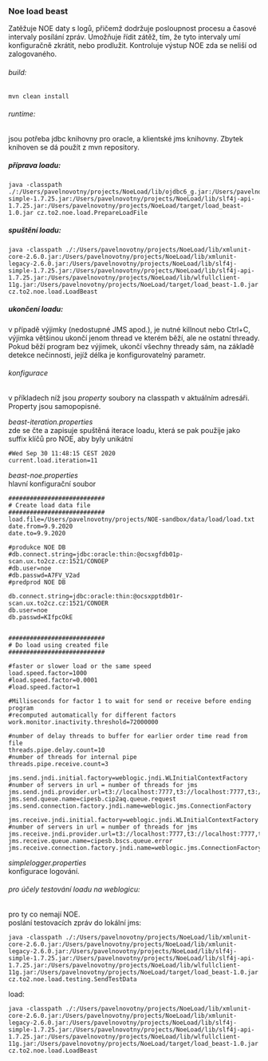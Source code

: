 ### Noe load beast

Zatěžuje NOE daty s logů, přičemž dodržuje posloupnost procesu a časové intervaly posílání zpráv. Umožňuje řídit zátěž, tím, že tyto intervaly
umí konfiguračně zkrátit, nebo prodlužit. Kontroluje výstup NOE zda se neliší od zalogovaného.

###### build:    
`mvn clean install`

###### runtime:  
jsou potřeba jdbc knihovny pro oracle, a klientské jms knihovny. Zbytek knihoven se dá použít z mvn repository.


##### příprava loadu:
```
java -classpath ./:/Users/pavelnovotny/projects/NoeLoad/lib/ojdbc6_g.jar:/Users/pavelnovotny/projects/NoeLoad/lib/slf4j-simple-1.7.25.jar:/Users/pavelnovotny/projects/NoeLoad/lib/slf4j-api-1.7.25.jar:/Users/pavelnovotny/projects/NoeLoad/target/load_beast-1.0.jar cz.to2.noe.load.PrepareLoadFile
```

##### spuštění loadu:
```
java -classpath ./:/Users/pavelnovotny/projects/NoeLoad/lib/xmlunit-core-2.6.0.jar:/Users/pavelnovotny/projects/NoeLoad/lib/xmlunit-legacy-2.6.0.jar:/Users/pavelnovotny/projects/NoeLoad/lib/slf4j-simple-1.7.25.jar:/Users/pavelnovotny/projects/NoeLoad/lib/slf4j-api-1.7.25.jar:/Users/pavelnovotny/projects/NoeLoad/lib/wlfullclient-11g.jar:/Users/pavelnovotny/projects/NoeLoad/target/load_beast-1.0.jar cz.to2.noe.load.LoadBeast
```
##### ukončení loadu:  
v případě výjimky (nedostupné JMS apod.), je nutné killnout nebo Ctrl+C, výjimka většinou ukončí jenom thread ve kterém běží, ale ne ostatní thready. Pokud běží program bez výjimek, ukončí všechny thready sám, na základě detekce nečinnosti, jejíž délka je konfigurovatelný parametr.


###### konfigurace  
v příkladech níž jsou *property* soubory na classpath v aktuálním adresáři. Property jsou samopopisné.  
 
*beast-iteration.properties*  
zde se čte a zapisuje spuštěná iterace loadu, která se pak použije jako suffix klíčů pro NOE, aby byly unikátní
```
#Wed Sep 30 11:48:15 CEST 2020
current.load.iteration=11
``` 

*beast-noe.properties*  
hlavní konfigurační soubor
```
###########################
# Create load data file
###########################
load.file=/Users/pavelnovotny/projects/NOE-sandbox/data/load/load.txt
date.from=9.9.2020
date.to=9.9.2020

#produkce NOE DB
#db.connect.string=jdbc:oracle:thin:@ocsxgfdb01p-scan.ux.to2cz.cz:1521/CONOEP
#db.user=noe
#db.passwd=A7FV_V2ad
#predprod NOE DB

db.connect.string=jdbc:oracle:thin:@ocsxpptdb01r-scan.ux.to2cz.cz:1521/CONOER
db.user=noe
db.passwd=KIfpcOkE


###########################
# Do load using created file
###########################

#faster or slower load or the same speed
load.speed.factor=1000
#load.speed.factor=0.0001
#load.speed.factor=1

#Milliseconds for factor 1 to wait for send or receive before ending program
#recomputed automatically for different factors
work.monitor.inactivity.threshold=72000000

#number of delay threads to buffer for earlier order time read from file
threads.pipe.delay.count=10
#number of threads for internal pipe
threads.pipe.receive.count=3

jms.send.jndi.initial.factory=weblogic.jndi.WLInitialContextFactory
#number of servers in url = number of threads for jms
jms.send.jndi.provider.url=t3://localhost:7777,t3://localhost:7777,t3://localhost:7777
jms.send.queue.name=cipesb.cip2aq.queue.request
jms.send.connection.factory.jndi.name=weblogic.jms.ConnectionFactory

jms.receive.jndi.initial.factory=weblogic.jndi.WLInitialContextFactory
#number of servers in url = number of threads for jms
jms.receive.jndi.provider.url=t3://localhost:7777,t3://localhost:7777,t3://localhost:7777
jms.receive.queue.name=cipesb.bscs.queue.error
jms.receive.connection.factory.jndi.name=weblogic.jms.ConnectionFactory

```

*simplelogger.properties*  
konfigurace logování.

 
###### pro účely testování loadu na weblogicu:
pro ty co nemají NOE.  
poslání testovacích zpráv do lokální jms:  
```
java -classpath ./:/Users/pavelnovotny/projects/NoeLoad/lib/xmlunit-core-2.6.0.jar:/Users/pavelnovotny/projects/NoeLoad/lib/xmlunit-legacy-2.6.0.jar:/Users/pavelnovotny/projects/NoeLoad/lib/slf4j-simple-1.7.25.jar:/Users/pavelnovotny/projects/NoeLoad/lib/slf4j-api-1.7.25.jar:/Users/pavelnovotny/projects/NoeLoad/lib/wlfullclient-11g.jar:/Users/pavelnovotny/projects/NoeLoad/target/load_beast-1.0.jar cz.to2.noe.load.testing.SendTestData
```
load:
```
java -classpath ./:/Users/pavelnovotny/projects/NoeLoad/lib/xmlunit-core-2.6.0.jar:/Users/pavelnovotny/projects/NoeLoad/lib/xmlunit-legacy-2.6.0.jar:/Users/pavelnovotny/projects/NoeLoad/lib/slf4j-simple-1.7.25.jar:/Users/pavelnovotny/projects/NoeLoad/lib/slf4j-api-1.7.25.jar:/Users/pavelnovotny/projects/NoeLoad/lib/wlfullclient-11g.jar:/Users/pavelnovotny/projects/NoeLoad/target/load_beast-1.0.jar cz.to2.noe.load.LoadBeast
```


